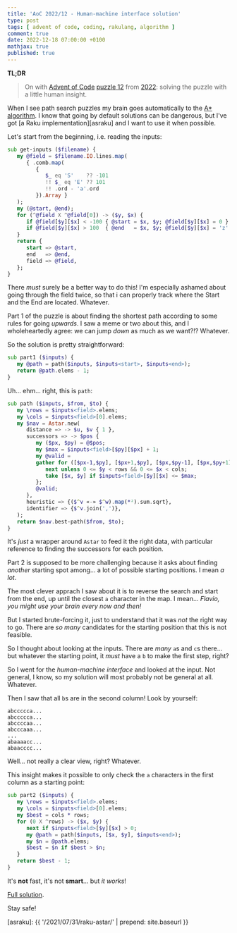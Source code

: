 ```yaml
---
title: 'AoC 2022/12 - Human-machine interface solution'
type: post
tags: [ advent of code, coding, rakulang, algorithm ]
comment: true
date: 2022-12-18 07:00:00 +0100
mathjax: true
published: true
---
```


**TL;DR**

> On with [Advent of Code][] [puzzle 12][puzzle] from [2022][aoc2022]:
> solving the puzzle with a little human insight.

When I see path search puzzles my brain goes automatically to the
[A\* algorithm][astar]. I know that going by default solutions can be
dangerous, but I've got [a Raku implementation][asraku] and I want to
use it when possible.

Let's start from the beginning, i.e. reading the inputs:

```raku
sub get-inputs ($filename) {
   my @field = $filename.IO.lines.map(
      { .comb.map(
         {
            $_ eq 'S'    ?? -101
            !! $_ eq 'E' ?? 101
            !! .ord - 'a'.ord
         }).Array }
   );
   my (@start, @end);
   for (^@field X ^@field[0]) -> ($y, $x) {
      if @field[$y][$x] < -100 { @start = $x, $y; @field[$y][$x] = 0 }
      if @field[$y][$x] > 100  { @end   = $x, $y; @field[$y][$x] = 'z'.ord - 'a'.ord }
   }
   return {
      start => @start,
      end   => @end,
      field => @field,
   };
}
```

There *must* surely be a better way to do this! I'm especially ashamed
about going through the field twice, so that i can properly track where
the Start and the End are located. Whatever.

Part 1 of the puzzle is about finding the shortest path according to
some rules for going *upwards*. I saw a meme or two about this, and I
wholeheartedly agree: we can jump *down* as much as we want?!? Whatever.

So the solution is pretty straightforward:

```raku
sub part1 ($inputs) {
   my @path = path($inputs, $inputs<start>, $inputs<end>);
   return @path.elems - 1;
}
```

Uh... ehm... right, this is `path`:

```raku
sub path ($inputs, $from, $to) {
   my \rows = $inputs<field>.elems;
   my \cols = $inputs<field>[0].elems;
   my $nav = Astar.new(
      distance => -> $u, $v { 1 },
      successors => -> $pos {
         my ($px, $py) = @$pos;
         my $max = $inputs<field>[$py][$px] + 1;
         my @valid =
         gather for ([$px-1,$py], [$px+1,$py], [$px,$py-1], [$px,$py+1]) -> ($x, $y) {
            next unless 0 <= $y < rows && 0 <= $x < cols;
            take [$x, $y] if $inputs<field>[$y][$x] <= $max;
         };
         @valid;
      },
      heuristic => {($^v «-» $^w).map(*²).sum.sqrt},
      identifier => {$^v.join(',')},
   );
   return $nav.best-path($from, $to);
}
```

It's *just* a wrapper around `Astar` to feed it the right data, with
particular reference to finding the successors for each position.

Part 2 is supposed to be more challenging because it asks about finding
*another* starting spot among... a lot of possible starting positions. I
mean *a lot*.

The most clever apprach I saw about it is to reverse the search and
start from the end, up until the closest `a` character in the map. I
mean... *Flavio, you might use your brain every now and then!*

But I started brute-forcing it, just to understand that it was *not* the
right way to go. There are *so many* candidates for the starting
position that this is not feasible.

So I thought about looking at the inputs. There are *many* `a`s and `c`s
there... but whatever the starting point, it *must* have a `b` to make
the first step, right?

So I went for the *human-machine interface* and looked at the input. Not
general, I know, so my solution will most probably not be general at
all. Whatever.

Then I saw that all `b`s are in the second column! Look by yourself:

```
abccccca...
abccccca...
abccccaa...
abcccaaa...
...
abaaaacc...
abaacccc...
```

Well... not really a clear view, right? Whatever.

This insight makes it possible to only check the `a` characters in the
first column as a starting point:

```raku
sub part2 ($inputs) {
   my \rows = $inputs<field>.elems;
   my \cols = $inputs<field>[0].elems;
   my $best = cols * rows;
   for (0 X ^rows) -> ($x, $y) {
      next if $inputs<field>[$y][$x] > 0;
      my @path = path($inputs, [$x, $y], $inputs<end>);
      my $n = @path.elems;
      $best = $n if $best > $n;
   }
   return $best - 1;
}
```

It's **not** fast, it's not **smart**... but *it works*!


[Full solution][].

Stay safe!

[puzzle]: https://adventofcode.com/2022/day/12
[aoc2022]: https://adventofcode.com/2022/
[Advent of Code]: https://adventofcode.com/
[Raku]: https://www.raku.org/
[Perl]: https://www.perl.org/
[Full solution]: https://gitlab.com/polettix/advent-of-code/-/blob/main/2022/12.raku
[astar]: https://en.wikipedia.org/wiki/A*_search_algorithm
[asraku]: {{ '/2021/07/31/raku-astar/' | prepend: site.baseurl }}
